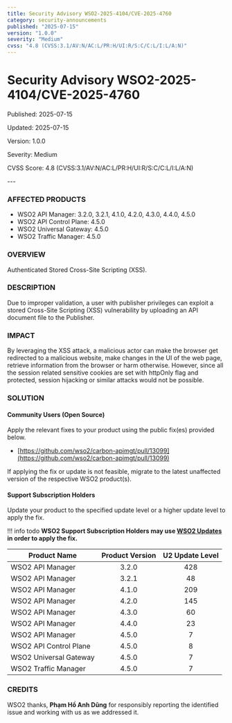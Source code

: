 ```yaml
---
title: Security Advisory WSO2-2025-4104/CVE-2025-4760
category: security-announcements
published: "2025-07-15" 
version: "1.0.0"
severity: "Medium"
cvss: "4.8 (CVSS:3.1/AV:N/AC:L/PR:H/UI:R/S:C/C:L/I:L/A:N)"
---
```


# Security Advisory WSO2-2025-4104/CVE-2025-4760

<p class="doc-info">Published: 2025-07-15</p> 
<p class="doc-info">Updated: 2025-07-15</p>
<p class="doc-info">Version: 1.0.0</p>
<p class="doc-info">Severity: Medium</p>
<p class="doc-info">CVSS Score: 4.8 (CVSS:3.1/AV:N/AC:L/PR:H/UI:R/S:C/C:L/I:L/A:N)</p>
---

### AFFECTED PRODUCTS
* WSO2 API Manager: 3.2.0, 3.2.1, 4.1.0, 4.2.0, 4.3.0, 4.4.0, 4.5.0
* WSO2 API Control Plane: 4.5.0
* WSO2 Universal Gateway: 4.5.0
* WSO2 Traffic Manager: 4.5.0


### OVERVIEW
Authenticated Stored Cross-Site Scripting (XSS).


### DESCRIPTION
Due to improper validation, a user with publisher privileges can exploit a stored Cross-Site Scripting (XSS) vulnerability by uploading an API document file to the Publisher.


### IMPACT
By leveraging the XSS attack, a malicious actor can make the browser get redirected to a malicious website, make changes in the UI of the web page, retrieve information from the browser or harm otherwise. However, since all the session related sensitive cookies are set with httpOnly flag and protected, session hijacking or similar attacks would not be possible.


### SOLUTION

#### Community Users (Open Source)
Apply the relevant fixes to your product using the public fix(es) provided below.

* [https://github.com/wso2/carbon-apimgt/pull/13099](https://github.com/wso2/carbon-apimgt/pull/13099)

If applying the fix or update is not feasible, migrate to the latest unaffected version of the respective WSO2 product(s).


#### Support Subscription Holders

Update your product to the specified update level or a higher update level to apply the fix.

!!! info todo
    **WSO2 Support Subscription Holders may use [WSO2 Updates](https://wso2.com/updates/) in order to apply the fix.**

| Product Name           | Product Version | U2 Update Level |
| ---------------------- | :-------------: | :-------------: |
| WSO2 API Manager       |      3.2.0      |       428       |
| WSO2 API Manager       |      3.2.1      |       48        |
| WSO2 API Manager       |      4.1.0      |       209       |
| WSO2 API Manager       |      4.2.0      |       145       |
| WSO2 API Manager       |      4.3.0      |       60        |
| WSO2 API Manager       |      4.4.0      |       23        |
| WSO2 API Manager       |      4.5.0      |        7        |
| WSO2 API Control Plane |      4.5.0      |        8        |
| WSO2 Universal Gateway |      4.5.0      |        7        |
| WSO2 	Traffic Manager  |      4.5.0      |        7        |


### CREDITS
WSO2 thanks, **Phạm Hồ Anh Dũng** for responsibly reporting the identified issue and working with us as we addressed it.